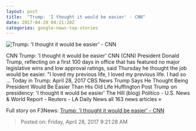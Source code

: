 ```yaml
---
layout: post
title:  "Trump: 'I thought it would be easier' - CNN"
date: 2017-04-28 04:21:28Z
categories: google-news-top-stories
---
```


![Trump: 'I thought it would be easier' - CNN](http://i2.cdn.cnn.com/cnnnext/dam/assets/170425090215-02-donald-trump-0421-super-tease.jpg)

CNN Trump: 'I thought it would be easier' CNN (CNN) President Donald Trump, reflecting on a first 100 days in office that has featured no major legislative wins and low approval ratings, said Thursday he thought the job would be easier. "I loved my previous life, I loved my previous life. I had so ... Today in Trump: April 28, 2017 CBS News Trump Says He Thought Being President Would Be Easier Than His Old Life Huffington Post Trump on presidency: 'I thought it would be easier' The Hill (blog) Politico - U.S. News & World Report - Reuters - LA Daily News all 163 news articles »


Full story on F3News: [Trump: 'I thought it would be easier' - CNN](http://www.f3nws.com/n/EYrEE)

> Posted on: Friday, April 28, 2017 9:21:28 AM
